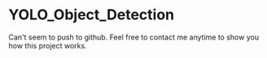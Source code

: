 # YOLO_Object_Detection

Can't seem to push to github. Feel free to contact me anytime to show you how this project works.
